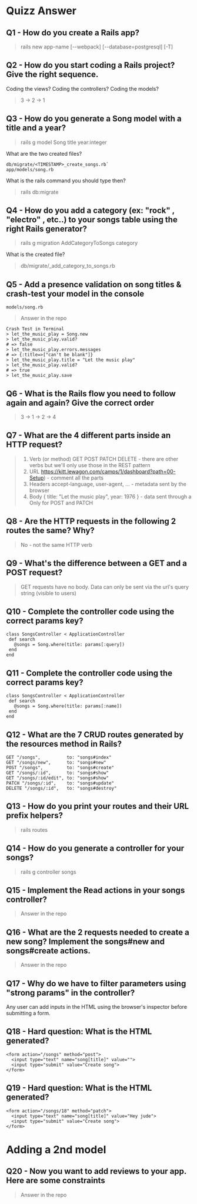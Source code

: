 # Quizz Answer

## Q1 - How do you create a Rails app?
> rails new app-name [--webpack] [--database=postgresql] [-T]

## Q2 - How do you start coding a Rails project? Give the right sequence.
Coding the views?
Coding the controllers?
Coding the models?
> 3 -> 2 -> 1

## Q3 - How do you generate a Song model with a title and a year?

> rails g model Song title year:integer

What are the two created files?
```
db/migrate/<TIMESTAMP>_create_songs.rb`
app/models/song.rb
```

What is the rails command you should type then?
> rails db:migrate

## Q4 - How do you add a category (ex: "rock" , "electro" , etc..) to your songs table using the right Rails generator?
> rails g migration AddCategoryToSongs category

What is the created file?
>db/migrate/<TIMESTAMP>_add_category_to_songs.rb

## Q5 - Add a presence validation on song titles & crash-test your model in the console

`models/song.rb`
> Answer in the repo

```
Crash Test in Terminal
> let_the_music_play = Song.new
> let_the_music_play.valid?
# => false
> let_the_music_play.errors.messages
# => {:title=>["can't be blank"]}
> let_the_music_play.title = "Let the music play"
> let_the_music_play.valid?
# => true
> let_the_music_play.save
```

## Q6 - What is the Rails flow you need to follow again and again? Give the correct order
> 3 -> 1 -> 2 -> 4

## Q7 - What are the 4 different parts inside an HTTP request?
>1. Verb (or method)
>GET POST PATCH DELETE - there are other verbs but we'll only use those in the REST pattern
>2. URL
> https://kitt.lewagon.com/camps/1/dashboard?path=00-Setup) - comment all the parts
> 3. Headers
> accept-language, user-agent, ... - metadata sent by the browser
> 4. Body
> { title: "Let the music play", year: 1976 } - data sent through a <form>
> Only for POST and PATCH

## Q8 - Are the HTTP requests in the following 2 routes the same? Why?
> No - not the same HTTP verb

## Q9 - What's the difference between a GET and a POST request?
> GET requests have no body. Data can only be sent via the url's query string (visible to users)

## Q10 - Complete the controller code using the correct params key?
```
class SongsController < ApplicationController
 def search
   @songs = Song.where(title: params[:query])
 end
end
```
## Q11 - Complete the controller code using the correct params key?
```
class SongsController < ApplicationController
 def search
   @songs = Song.where(title: params[:name])
 end
end
```

## Q12 - What are the 7 CRUD routes generated by the resources method in Rails?
```
GET "/songs",          to: "songs#index"
GET "/songs/new",      to: "songs#new"
POST "/songs",         to: "songs#create"
GET "/songs/:id",      to: "songs#show"
GET "/songs/:id/edit", to: "songs#show"
PATCH "/songs/:id",    to: "songs#update"
DELETE "/songs/:id",   to: "songs#destroy"
```

## Q13 - How do you print your routes and their URL prefix helpers?
> rails routes

## Q14 - How do you generate a controller for your songs?
> rails g controller songs

## Q15 - Implement the Read actions in your songs controller?
> Answer in the repo

## Q16 - What are the 2 requests needed to create a new song? Implement the songs#new and songs#create actions.
> Answer in the repo

## Q17 - Why do we have to filter parameters using "strong params" in the controller?
Any user can add inputs in the HTML using the browser's inspector before submitting a form.

## Q18 - Hard question: What is the HTML generated?
```
<form action="/songs" method="post">
  <input type="text" name="song[title]" value="">
  <input type="submit" value="Create song">
</form>
```

## Q19 - Hard question: What is the HTML generated?
```
<form action="/songs/18" method="patch">
  <input type="text" name="song[title]" value="Hey jude">
  <input type="submit" value="Create song">
</form>
```

# Adding a 2nd model

## Q20 - Now you want to add reviews to your app. Here are some constraints
> Answer in the repo
